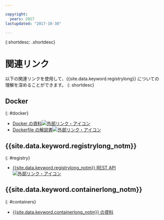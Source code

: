 ```yaml
---

copyright:
  years: 2017
lastupdated: "2017-10-30"

---
```


{:shortdesc: .shortdesc}


# 関連リンク

以下の関連リンクを使用して、{{site.data.keyword.registrylong}} についての理解を深めることができます。
{: shortdesc}

## Docker
{: #docker}

<ul>
<li><a href="https://docs.docker.com/engine/" target="_blank">Docker の資料<img src="../../icons/launch-glyph.svg" alt="外部リンク・アイコン"></a>
<li><a href="http://docs.docker.com/engine/reference/builder/" target="_blank">Dockerfile の解説書<img src="../../icons/launch-glyph.svg" alt="外部リンク・アイコン"></a>
</ul>

## {{site.data.keyword.registrylong_notm}}
{: #registry}

<ul>
<li><a href="https://registry.ng.bluemix.net/api/doc/" target="_blank">{{site.data.keyword.registrylong_notm}} REST API <img src="../../icons/launch-glyph.svg" alt="外部リンク・アイコン"></a>
</ul>

## {{site.data.keyword.containerlong_notm}}
{: #containers}

* [{{site.data.keyword.containerlong_notm}} の資料](../../containers/container_index.html)
